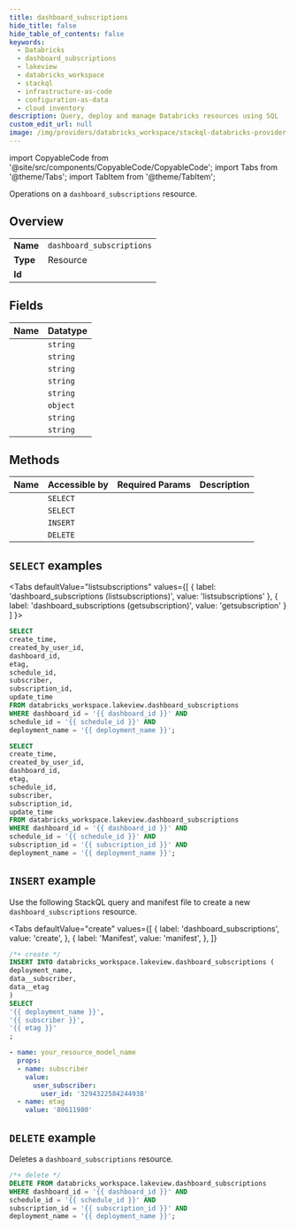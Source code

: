 ```yaml
---
title: dashboard_subscriptions
hide_title: false
hide_table_of_contents: false
keywords:
  - Databricks
  - dashboard_subscriptions
  - lakeview
  - databricks_workspace
  - stackql
  - infrastructure-as-code
  - configuration-as-data
  - cloud inventory
description: Query, deploy and manage Databricks resources using SQL
custom_edit_url: null
image: /img/providers/databricks_workspace/stackql-databricks-provider-featured-image.png
---
```


import CopyableCode from '@site/src/components/CopyableCode/CopyableCode';
import Tabs from '@theme/Tabs';
import TabItem from '@theme/TabItem';

Operations on a <code>dashboard_subscriptions</code> resource.  

## Overview
<table><tbody>
<tr><td><b>Name</b></td><td><code>dashboard_subscriptions</code></td></tr>
<tr><td><b>Type</b></td><td>Resource</td></tr>
<tr><td><b>Id</b></td><td><CopyableCode code="databricks_workspace.lakeview.dashboard_subscriptions" /></td></tr>
</tbody></table>

## Fields
| Name | Datatype |
|:-----|:---------|
| <CopyableCode code="create_time" /> | `string` |
| <CopyableCode code="created_by_user_id" /> | `string` |
| <CopyableCode code="dashboard_id" /> | `string` |
| <CopyableCode code="etag" /> | `string` |
| <CopyableCode code="schedule_id" /> | `string` |
| <CopyableCode code="subscriber" /> | `object` |
| <CopyableCode code="subscription_id" /> | `string` |
| <CopyableCode code="update_time" /> | `string` |

## Methods
| Name | Accessible by | Required Params | Description |
|:-----|:--------------|:----------------|:------------|
| <CopyableCode code="getsubscription" /> | `SELECT` | <CopyableCode code="dashboard_id, schedule_id, subscription_id, deployment_name" /> |  |
| <CopyableCode code="listsubscriptions" /> | `SELECT` | <CopyableCode code="dashboard_id, schedule_id, deployment_name" /> |  |
| <CopyableCode code="createsubscription" /> | `INSERT` | <CopyableCode code="deployment_name" /> |  |
| <CopyableCode code="deletesubscription" /> | `DELETE` | <CopyableCode code="dashboard_id, schedule_id, subscription_id, deployment_name" /> |  |

## `SELECT` examples

<Tabs
    defaultValue="listsubscriptions"
    values={[
        { label: 'dashboard_subscriptions (listsubscriptions)', value: 'listsubscriptions' },
        { label: 'dashboard_subscriptions (getsubscription)', value: 'getsubscription' }
    ]
}>
<TabItem value="listsubscriptions">

```sql
SELECT
create_time,
created_by_user_id,
dashboard_id,
etag,
schedule_id,
subscriber,
subscription_id,
update_time
FROM databricks_workspace.lakeview.dashboard_subscriptions
WHERE dashboard_id = '{{ dashboard_id }}' AND
schedule_id = '{{ schedule_id }}' AND
deployment_name = '{{ deployment_name }}';
```

</TabItem>
<TabItem value="getsubscription">

```sql
SELECT
create_time,
created_by_user_id,
dashboard_id,
etag,
schedule_id,
subscriber,
subscription_id,
update_time
FROM databricks_workspace.lakeview.dashboard_subscriptions
WHERE dashboard_id = '{{ dashboard_id }}' AND
schedule_id = '{{ schedule_id }}' AND
subscription_id = '{{ subscription_id }}' AND
deployment_name = '{{ deployment_name }}';
```

</TabItem>
</Tabs>

## `INSERT` example

Use the following StackQL query and manifest file to create a new <code>dashboard_subscriptions</code> resource.

<Tabs
    defaultValue="create"
    values={[
        { label: 'dashboard_subscriptions', value: 'create', },
        { label: 'Manifest', value: 'manifest', },
    ]}
>
<TabItem value="create">

```sql
/*+ create */
INSERT INTO databricks_workspace.lakeview.dashboard_subscriptions (
deployment_name,
data__subscriber,
data__etag
)
SELECT 
'{{ deployment_name }}',
'{{ subscriber }}',
'{{ etag }}'
;
```

</TabItem>
<TabItem value="manifest">

```yaml
- name: your_resource_model_name
  props:
  - name: subscriber
    value:
      user_subscriber:
        user_id: '3294322584244938'
  - name: etag
    value: '80611980'

```

</TabItem>
</Tabs>

## `DELETE` example

Deletes a <code>dashboard_subscriptions</code> resource.

```sql
/*+ delete */
DELETE FROM databricks_workspace.lakeview.dashboard_subscriptions
WHERE dashboard_id = '{{ dashboard_id }}' AND
schedule_id = '{{ schedule_id }}' AND
subscription_id = '{{ subscription_id }}' AND
deployment_name = '{{ deployment_name }}';
```

